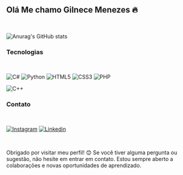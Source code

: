 ## Olá Me chamo Gilnece Menezes 🔥
</br>

![Anurag's GitHub stats](https://github-readme-stats.vercel.app/api?username=Gilnece&show_icons=true&theme=dark)

   ### Tecnologias
</br>

![C#](https://img.shields.io/badge/C%23-239120?style=for-the-badge&logo=c-sharp&logoColor=white)  ![Python](https://img.shields.io/badge/Python-3776AB?style=for-the-badge&logo=python&logoColor=white) ![HTML5](https://img.shields.io/badge/HTML5-E34F26?style=for-the-badge&logo=html5&logoColor=white) ![CSS3](https://img.shields.io/badge/CSS3-1572B6?style=for-the-badge&logo=css3&logoColor=white) ![PHP](https://img.shields.io/badge/PHP-777BB4?style=for-the-badge&logo=php&logoColor=white)

![C++](https://img.shields.io/badge/C%2B%2B-00599C?style=for-the-badge&logo=c%2B%2B&logoColor=white)



   ### Contato

</br>

[![Instagram](https://img.shields.io/badge/Instagram-E4405F?style=for-the-badge&logo=instagram&logoColor=white)](https://www.instagram.com/gil.nece/)   [![Linkedin](https://img.shields.io/badge/LinkedIn-0077B5?style=for-the-badge&logo=linkedin&logoColor=white)](https://www.linkedin.com/in/gilnece-menezes-b77065148/)

</br>


   Obrigado por visitar meu perfil! 😊
Se você tiver alguma pergunta ou sugestão, não hesite em entrar em contato. Estou sempre aberto a colaborações e novas oportunidades de aprendizado.
